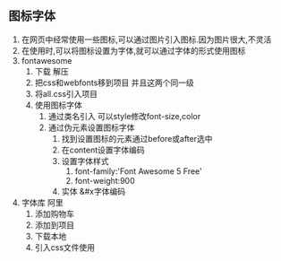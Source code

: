 ## 图标字体
1. 在网页中经常使用一些图标,可以通过图片引入图标.因为图片很大,不灵活
2. 在使用时,可以将图标设置为字体,就可以通过字体的形式使用图标
3. fontawesome
   1. 下载 解压
   2. 把css和webfonts移到项目 并且这两个同一级
   3. 将all.css引入项目
   4. 使用图标字体
      1. 通过类名引入 可以style修改font-size,color
      2. 通过伪元素设置图标字体
         1. 找到设置图标的元素通过before或after选中
         2. 在content设置字体编码
         3. 设置字体样式
            1. font-family:'Font Awesome 5 Free'
            2. font-weight:900
         4. 实体 &#x字体编码
4. 字体库 阿里
   1. 添加购物车
   2. 添加到项目
   3. 下载本地
   4. 引入css文件使用